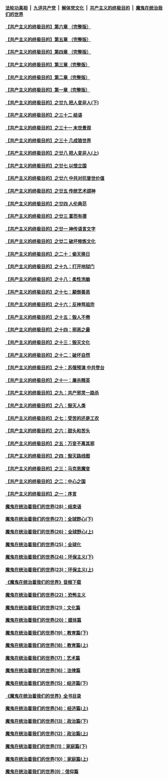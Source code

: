 ####  [法轮功真相](../../../../basic/blob/master/README.md?t=04212031) &nbsp;|&nbsp; [九评共产党](../../../../9ping.md/blob/master/README.md?t=04212031) &nbsp;|&nbsp; [解体党文化](../../../../jtdwh.md/blob/master/README.md?t=04212031)  &nbsp;|&nbsp; [共产主义的终极目的](../../../../gczydzjmd.md/blob/master/README.md?t=04212031) &nbsp;|&nbsp; [魔鬼在统治我们的世界](../../../../mgztzwmdsj.md/blob/master/README.md?t=04212031) 

#### [【共产主义的终极目的】第六章 （完整版）](../pages/nsc422/n11428913.md?t=04212031) 

#### [【共产主义的终极目的】第五章 （完整版）](../pages/nsc422/n11428912.md?t=04212031) 

#### [【共产主义的终极目的】第四章 （完整版）](../pages/nsc422/n11428907.md?t=04212031) 

#### [【共产主义的终极目的】第三章（完整版）](../pages/nsc422/n11428848.md?t=04212031) 

#### [【共产主义的终极目的】第二章（完整版）](../pages/nsc422/n11428831.md?t=04212031) 

#### [【共产主义的终极目的】第一章（完整版）](../pages/nsc422/n11417651.md?t=04212031) 

#### [【共产主义的终极目的】之廿九 把人变非人(下)](../pages/nsc422/n11344140.md?t=04212031) 

#### [【共产主义的终极目的】之三十二 结语](../pages/nsc422/n11360535.md?t=04212031) 

#### [【共产主义的终极目的】之三十一 末世景观](../pages/nsc422/n11351129.md?t=04212031) 

#### [【共产主义的终极目的】之三十 几成狼世界](../pages/nsc422/n11348280.md?t=04212031) 

#### [【共产主义的终极目的】之廿八 把人变非人(上)](../pages/nsc422/n11340492.md?t=04212031) 

#### [【共产主义的终极目的】之廿七 以恨立国](../pages/nsc422/n11336944.md?t=04212031) 

#### [【共产主义的终极目的】之廿六 中共对抗普世价值](../pages/nsc422/n11324785.md?t=04212031) 

#### [【共产主义的终极目的】之廿五 传统艺术颂神](../pages/nsc422/n11296396.md?t=04212031) 

#### [【共产主义的终极目的】之廿四 人伦典范](../pages/nsc422/n11296397.md?t=04212031) 

#### [【共产主义的终极目的】之廿三 富而有德](../pages/nsc422/n11283598.md?t=04212031) 

#### [【共产主义的终极目的】之廿一 神传语言文字](../pages/nsc422/n11263265.md?t=04212031) 

#### [【共产主义的终极目的】之廿二 破坏修炼文化](../pages/nsc422/n11245728.md?t=04212031) 

#### [【共产主义的终极目的】之二十：偷天换日](../pages/nsc422/n11238846.md?t=04212031) 

#### [【共产主义的终极目的】之十九：打开地狱门](../pages/nsc422/n11206376.md?t=04212031) 

#### [【共产主义的终极目的】之十八：柔性洗脑](../pages/nsc422/n11199994.md?t=04212031) 

#### [【共产主义的终极目的】之十七：颠倒善恶](../pages/nsc422/n11179782.md?t=04212031) 

#### [【共产主义的终极目的】之十六：反神骂祖宗](../pages/nsc422/n11166798.md?t=04212031) 

#### [【共产主义的终极目的】之十五：毁人不倦](../pages/nsc422/n11166792.md?t=04212031) 

#### [【共产主义的终极目的】之十四：邪恶之最](../pages/nsc422/n11150249.md?t=04212031) 

#### [【共产主义的终极目的】之十三：毁灭文化](../pages/nsc422/n11135227.md?t=04212031) 

#### [【共产主义的终极目的】之十二：破坏自然](../pages/nsc422/n11135214.md?t=04212031) 

#### [【共产主义的终极目的】之十：苏俄预演 中共登台](../pages/nsc422/n11118424.md?t=04212031) 

#### [【共产主义的终极目的】之十一：屠杀精英](../pages/nsc422/n11118442.md?t=04212031) 

#### [【共产主义的终极目的】之九：共产邪灵一路杀](../pages/nsc422/n11114139.md?t=04212031) 

#### [【共产主义的终极目的】之八：毁灭人类](../pages/nsc422/n11108503.md?t=04212031) 

#### [【共产主义的终极目的】之七：受苦的还是工农](../pages/nsc422/n11101809.md?t=04212031) 

#### [【共产主义的终极目的】之六：甜头和苦头](../pages/nsc422/n11096971.md?t=04212031) 

#### [【共产主义的终极目的】之五：万变不离其邪](../pages/nsc422/n11091285.md?t=04212031) 

#### [【共产主义的终极目的】之四：毁灭路线图](../pages/nsc422/n11086284.md?t=04212031) 

#### [【共产主义的终极目的】之三：马克思魔变](../pages/nsc422/n11061941.md?t=04212031) 

#### [【共产主义的终极目的】之二：中心之国](../pages/nsc422/n11047728.md?t=04212031) 

#### [【共产主义的终极目的】之一：序言](../pages/nsc422/n11086077.md?t=04212031) 

#### [魔鬼在统治着我们的世界(28)：结束语](../pages/nsc422/n10936246.md?t=04212031) 

#### [魔鬼在统治着我们的世界(27)：全球野心(下)](../pages/nsc422/n10928319.md?t=04212031) 

#### [魔鬼在统治着我们的世界(26)：全球野心(上)](../pages/nsc422/n10900318.md?t=04212031) 

#### [魔鬼在统治着我们的世界(25)：全球化](../pages/nsc422/n10788205.md?t=04212031) 

#### [魔鬼在统治着我们的世界(24)：环保主义(下)](../pages/nsc422/n10695307.md?t=04212031) 

#### [魔鬼在统治着我们的世界(23)：环保主义(上)](../pages/nsc422/n10688613.md?t=04212031) 

#### [《魔鬼在统治着我们的世界》音频下载](../pages/nsc422/n10635553.md?t=04212031) 

#### [魔鬼在统治着我们的世界(22)：恐怖主义](../pages/nsc422/n10614727.md?t=04212031) 

#### [魔鬼在统治着我们的世界(21)：文化篇](../pages/nsc422/n10597706.md?t=04212031) 

#### [魔鬼在统治着我们的世界(20)：媒体篇](../pages/nsc422/n10586579.md?t=04212031) 

#### [魔鬼在统治着我们的世界(19)：教育篇(下)](../pages/nsc422/n10564808.md?t=04212031) 

#### [魔鬼在统治着我们的世界(18)：教育篇(上)](../pages/nsc422/n10526970.md?t=04212031) 

#### [魔鬼在统治着我们的世界(17)：艺术篇](../pages/nsc422/n10499093.md?t=04212031) 

#### [魔鬼在统治着我们的世界(16)：法律篇](../pages/nsc422/n10485969.md?t=04212031) 

#### [魔鬼在统治着我们的世界(15)：经济篇(下)](../pages/nsc422/n10469975.md?t=04212031) 

#### [《魔鬼在统治着我们的世界》全书目录](../pages/nsc422/n10464261.md?t=04212031) 

#### [魔鬼在统治着我们的世界(14)：经济篇(上)](../pages/nsc422/n10457370.md?t=04212031) 

#### [魔鬼在统治着我们的世界(13)：政治篇(下)](../pages/nsc422/n10448270.md?t=04212031) 

#### [魔鬼在统治着我们的世界(12)：政治篇(上)](../pages/nsc422/n10444576.md?t=04212031) 

#### [魔鬼在统治着我们的世界(11)：家庭篇(下)](../pages/nsc422/n10440961.md?t=04212031) 

#### [魔鬼在统治着我们的世界(10)：家庭篇(上)](../pages/nsc422/n10435448.md?t=04212031) 

#### [魔鬼在统治着我们的世界(9)：信仰篇](../pages/nsc422/n10432159.md?t=04212031) 

